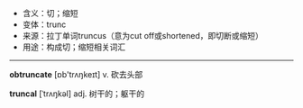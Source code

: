 - <span class="definition">含义：切；缩短</span>
- <span class="definition">变体：trunc</span>
- <span class="definition">来源：拉丁单词truncus（意为cut off或shortened，即切断或缩短）</span>
- <span class="definition">用途：构成切；缩短相关词汇</span>

---

<span class="vocabulary">**obtruncate**</span> [ɒb'trʌŋkeɪt] v. 砍去头部

<span class="vocabulary">**truncal**</span> [ˈtrʌŋkəl] adj. 树干的；躯干的

